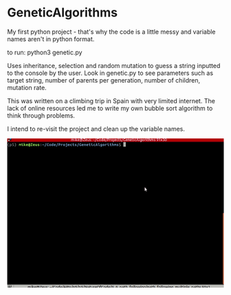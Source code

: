 # GeneticAlgorithms

My first python project - that's why the code is a little messy and variable names aren't in python format.

to run:
python3 genetic.py 

Uses inheritance, selection and random mutation to guess a string inputted to the console by the user. 
Look in genetic.py to see parameters such as target string, number of parents per generation, 
number of children, mutation rate.

This was written on a climbing trip in Spain with very limited internet. 
The lack of online resources led me to write my own bubble sort algorithm to think through problems.

I intend to re-visit the project and clean up the variable names.

![GAgif](genetic.gif)



